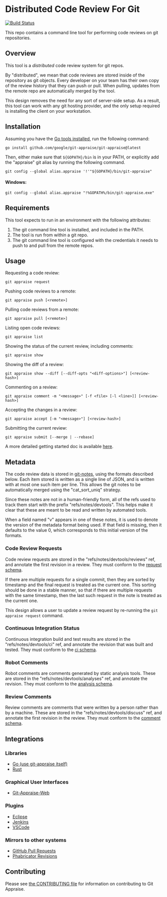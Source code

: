 # Distributed Code Review For Git
[![Build Status](https://travis-ci.org/google/git-appraise.svg?branch=master)](https://travis-ci.org/google/git-appraise)

This repo contains a command line tool for performing code reviews on git
repositories.

## Overview

This tool is a *distributed* code review system for git repos.

By "distributed", we mean that code reviews are stored inside of the repository
as git objects. Every developer on your team has their own copy of the review
history that they can push or pull. When pulling, updates from the remote
repo are automatically merged by the tool.

This design removes the need for any sort of server-side setup. As a result,
this tool can work with any git hosting provider, and the only setup required
is installing the client on your workstation.

## Installation

Assuming you have the [Go tools installed](https://golang.org/doc/install), run
the following command:

    go install github.com/google/git-appraise/git-appraise@latest

Then, either make sure that `${GOPATH}/bin` is in your PATH, or explicitly add the
"appraise" git alias by running the following command.

    git config --global alias.appraise '!'"${GOPATH}/bin/git-appraise"

#### Windows:

    git config --global alias.appraise "!%GOPATH%/bin/git-appraise.exe"

## Requirements

This tool expects to run in an environment with the following attributes:

1.  The git command line tool is installed, and included in the PATH.
2.  The tool is run from within a git repo.
3.  The git command line tool is configured with the credentials it needs to
    push to and pull from the remote repos.

## Usage

Requesting a code review:

    git appraise request

Pushing code reviews to a remote:

    git appraise push [<remote>]

Pulling code reviews from a remote:

    git appraise pull [<remote>]

Listing open code reviews:

    git appraise list

Showing the status of the current review, including comments:

    git appraise show

Showing the diff of a review:

    git appraise show --diff [--diff-opts "<diff-options>"] [<review-hash>]

Commenting on a review:

    git appraise comment -m "<message>" [-f <file> [-l <line>]] [<review-hash>]

Accepting the changes in a review:

    git appraise accept [-m "<message>"] [<review-hash>]

Submitting the current review:

    git appraise submit [--merge | --rebase]

A more detailed getting started doc is available [here](docs/tutorial.md).

## Metadata

The code review data is stored in [git-notes](https://git-scm.com/docs/git-notes),
using the formats described below. Each item stored is written as a single
line of JSON, and is written with at most one such item per line. This allows
the git notes to be automatically merged using the "cat\_sort\_uniq" strategy.

Since these notes are not in a human-friendly form, all of the refs used to
track them start with the prefix "refs/notes/devtools". This helps make it
clear that these are meant to be read and written by automated tools.

When a field named "v" appears in one of these notes, it is used to denote
the version of the metadata format being used. If that field is missing, then
it defaults to the value 0, which corresponds to this initial version of the
formats.

### Code Review Requests

Code review requests are stored in the "refs/notes/devtools/reviews" ref, and
annotate the first revision in a review. They must conform to the
[request schema](schema/request.json).

If there are multiple requests for a single commit, then they are sorted by
timestamp and the final request is treated as the current one. This sorting
should be done in a stable manner, so that if there are multiple requests
with the same timestamp, then the last such request in the note is treated
as the current one.

This design allows a user to update a review request by re-running the
`git appraise request` command.

### Continuous Integration Status

Continuous integration build and test results are stored in the
"refs/notes/devtools/ci" ref, and annotate the revision that was built and
tested. They must conform to the [ci schema](schema/ci.json).

### Robot Comments

Robot comments are comments generated by static analysis tools. These are
stored in the "refs/notes/devtools/analyses" ref, and annotate the revision.
They must conform to the [analysis schema](schema/analysis.json).

### Review Comments

Review comments are comments that were written by a person rather than by a
machine. These are stored in the "refs/notes/devtools/discuss" ref, and
annotate the first revision in the review. They must conform to the
[comment schema](schema/comment.json).

## Integrations

### Libraries

  - [Go (use git-appraise itself)](https://github.com/google/git-appraise/blob/master/review/review.go)
  - [Rust](https://github.com/Nemo157/git-appraise-rs)

### Graphical User Interfaces

  - [Git-Appraise-Web](https://github.com/google/git-appraise-web)

### Plugins

  - [Eclipse](https://github.com/google/git-appraise-eclipse)
  - [Jenkins](https://github.com/jenkinsci/google-git-notes-publisher-plugin)
  - [VSCode](https://github.com/yne/git-appraise-vscode)

### Mirrors to other systems

  - [GitHub Pull Requests](https://github.com/google/git-pull-request-mirror)
  - [Phabricator Revisions](https://github.com/google/git-phabricator-mirror)

## Contributing

Please see [the CONTRIBUTING file](CONTRIBUTING.md) for information on contributing to Git Appraise.
